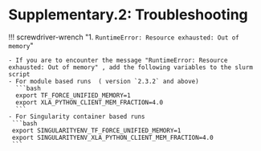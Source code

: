 # Supplementary.2: Troubleshooting

!!! screwdriver-wrench "1. `RuntimeError: Resource exhausted: Out of memory`"

    - If you are to encounter the message "RuntimeError: Resource exhausted: Out of memory" , add the following variables to the slurm script
    - For module based runs  ( version `2.3.2` and above)
      ```bash
      export TF_FORCE_UNIFIED_MEMORY=1
      export XLA_PYTHON_CLIENT_MEM_FRACTION=4.0
      ```
    - For Singularity container based runs 
     ```bash
     export SINGULARITYENV_TF_FORCE_UNIFIED_MEMORY=1 
     export SINGULARITYENV_XLA_PYTHON_CLIENT_MEM_FRACTION=4.0
     ```